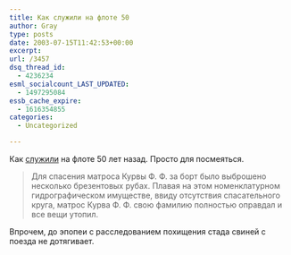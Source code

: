 ```yaml
---
title: Как служили на флоте 50
author: Gray
type: posts
date: 2003-07-15T11:42:53+00:00
excerpt:
url: /3457
dsq_thread_id:
  - 4236234
esml_socialcount_LAST_UPDATED:
  - 1497295084
essb_cache_expire:
  - 1616354855
categories:
  - Uncategorized

---
```








Как <a href="http://www.livejournal.com/users/dma/495019.html" target="_blank">служили</a> на флоте 50 лет назад. Просто для посмеяться.

> Для спасения матроса Курвы Ф. Ф. за борт было выброшено несколько брезентовых рубах. Плавая на этом номенклатурном гидрографическом имуществе, ввиду отсутствия спасательного круга, матрос Курва Ф. Ф. свою фамилию полностью оправдал и все вещи утопил.

Впрочем, до эпопеи с расследованием похищения стада свиней с поезда не дотягивает.